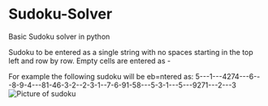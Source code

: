# Sudoku-Solver

Basic Sudoku solver in python

Sudoku to be entered as a single string with no spaces starting in the top left and row by row. Empty cells are entered as -

For example the following sudoku will be eb=ntered as:
5---1---4274---6---8-9-4---81-46-3-2--2-3-1--7-6-91-58---5-3-1---5---9271---2---3
![Picture of sudoku](https://imgur.com/29VGHR5.png)
